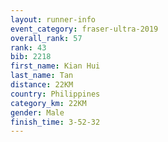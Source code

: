 ```yaml
---
layout: runner-info 
event_category: fraser-ultra-2019 
overall_rank: 57
rank: 43
bib: 2218
first_name: Kian Hui
last_name: Tan
distance: 22KM
country: Philippines
category_km: 22KM
gender: Male
finish_time: 3-52-32
---
```

